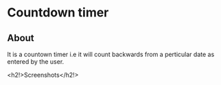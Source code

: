 <h1>Countdown timer</h1>

<h2>About</h2>
It is a countown timer i.e it will count backwards from a perticular date as entered by the user.

<h2!>Screenshots</h2!>
